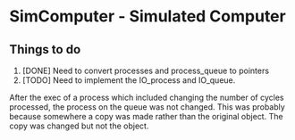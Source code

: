 # SimComputer - Simulated Computer

## Things to do

1. [DONE] Need to convert processes and process_queue to pointers
2. [TODO] Need to implement the IO_process and IO_queue.

After the exec of a process which included changing the number of cycles processed, the process on the queue was not changed.
This was probably because somewhere a copy was made rather than the original object. The copy was changed but not the object.